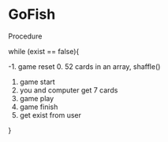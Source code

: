 # GoFish
Procedure


while (exist == false){

-1. game reset
0. 52 cards in an array, shaffle()
1. game start
2. you and computer get 7 cards
3. game play
4. game finish
5. get exist from user

}

